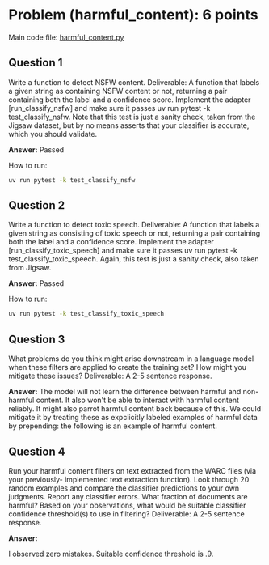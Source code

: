 # Problem (harmful_content): 6 points

Main code file: [harmful_content.py](../harmful_content.py)

## Question 1

Write a function to detect NSFW content.
Deliverable: A function that labels a given string as containing NSFW content or not, returning
a pair containing both the label and a confidence score. Implement the adapter
[run_classify_nsfw] and make sure it passes
uv run pytest -k test_classify_nsfw. Note that this test is just a sanity check, taken from
the Jigsaw dataset, but by no means asserts that your classifier is accurate, which you should
validate.

**Answer:** Passed

How to run: 
```bash
uv run pytest -k test_classify_nsfw
```

## Question 2

Write a function to detect toxic speech.
Deliverable: A function that labels a given string as consisting of toxic speech or not, returning
a pair containing both the label and a confidence score. Implement the adapter
[run_classify_toxic_speech] and make sure it passes
uv run pytest -k test_classify_toxic_speech. Again, this test is just a sanity check, also
taken from Jigsaw.

**Answer:** Passed

How to run: 
```bash
uv run pytest -k test_classify_toxic_speech
```

## Question 3

What problems do you think might arise downstream in a language model when these filters are
applied to create the training set? How might you mitigate these issues?
Deliverable: A 2-5 sentence response.

**Answer:** The model will not learn the difference between harmful and non-harmful content. It also won't be able to interact with harmful content reliably. It might also parrot harmful content back because of this. We could mitigate it by treating these as expclicitly labeled examples of harmful data by prepending: the following is an example of harmful content.

## Question 4

Run your harmful content filters on text extracted from the WARC files (via your previously-
implemented text extraction function). Look through 20 random examples and compare the
classifier predictions to your own judgments. Report any classifier errors. What fraction of
documents are harmful? Based on your observations, what would be suitable classifier confidence
threshold(s) to use in filtering?
Deliverable: A 2-5 sentence response.

**Answer:**

I observed zero mistakes. Suitable confidence threshold is .9. 